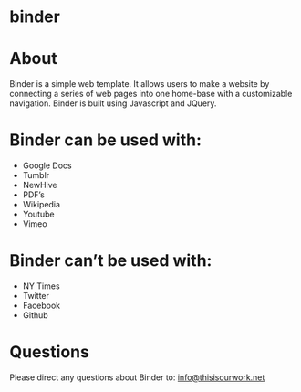 # binder

# About
Binder is a simple web template. 
It allows users to make a website by connecting a series of web pages into one home-base with a customizable navigation. Binder is built using Javascript and JQuery.

# Binder can be used with:
- Google Docs
- Tumblr
- NewHive
- PDF’s
- Wikipedia
- Youtube
- Vimeo 

# Binder can’t be used with:
- NY Times
- Twitter
- Facebook
- Github

# Questions 
Please direct any questions about Binder to: info@thisisourwork.net
